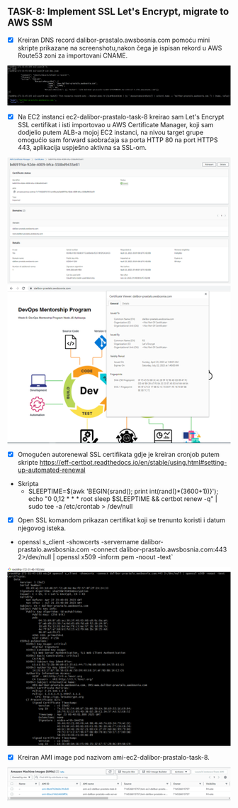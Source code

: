 ## TASK-8: Implement SSL Let's Encrypt, migrate to AWS SSM

- [x] Kreiran DNS record dalibor-prastalo.awsbosnia.com pomoću mini skripte prikazane na screenshotu,nakon čega je ispisan rekord u AWS Route53 zoni za importovani CNAME.


 ![img-1](/week-9/screenshots/Route53_CNAME.png) 
 

- [x] Na EC2 instanci ec2-dalibor-prastalo-task-8 kreirao sam Let's Encrypt SSL certifikat i isti importovao u AWS Certificate Manager, koji sam dodjelio putem ALB-a
mojoj EC2 instanci, na nivou target grupe omogućio sam forward saobraćaja sa porta HTTP 80 na port HTTPS 443, aplikacija uspješno aktivna sa SSL-om.

 ![img-2](/week-9/screenshots/AWS-cert-mngr.png)
 ![img-2](/week-9/screenshots/SSL_Lets_Encrypt.png)

- [x] Omogućen autorenewal SSL certifikata gdje je kreiran cronjob putem skripte https://eff-certbot.readthedocs.io/en/stable/using.html#setting-up-automated-renewal

-  Skripta 
    - SLEEPTIME=$(awk 'BEGIN{srand(); print int(rand()*(3600+1))}'); echo "0 0,12 * * * root sleep $SLEEPTIME && certbot renew -q" | sudo tee -a /etc/crontab > /dev/null 
    

- [x] Open SSL komandom prikazan certifikat koji se trenunto koristi i datum njegovog isteka.

- openssl s_client -showcerts -servername dalibor-prastalo.awsbosnia.com -connect dalibor-prastalo.awsbosnia.com:443 2>/dev/null | openssl x509 -inform pem -noout -text`

 ![img-3](/week-9/screenshots/open_SSL.png)


- [x] Kreiran AMI image pod nazivom ami-ec2-dalibor-prastalo-task-8.

 ![img-2](/week-9/screenshots/AMI_image.png)


